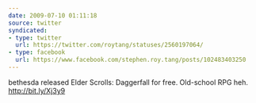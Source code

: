 ```yaml
---
date: 2009-07-10 01:11:18
source: twitter
syndicated:
- type: twitter
  url: https://twitter.com/roytang/statuses/2560197064/
- type: facebook
  url: https://www.facebook.com/stephen.roy.tang/posts/102483403250
---
```


bethesda released Elder Scrolls: Daggerfall for free. Old-school RPG heh.  http://bit.ly/Xj3y9
